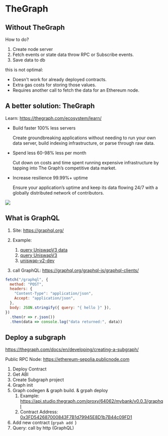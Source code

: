 # TheGraph

## Without TheGraph

How to do?

1. Create node server
2. Fetch events or state data throw RPC or Subscribe events.
3. Save data to db

this is not optimal:

- Doesn't work for already deployed contracts.
- Extra gas costs for storing those values.
- Requires another call to fetch the data for an Ethereum node.

## A better solution:  TheGraph 

Learn: https://thegraph.com/ecosystem/learn/

- Build faster 100% less servers

  Create groundbreaking applications without needing to run your own data server, build indexing infrastructure, or parse through raw data.

- Spend less 60-98% less per month

  Cut down on costs and time spent running expensive infrastructure by tapping into The Graph’s competitive data market.

- Increase resilience 99.99%+ uptime

  Ensure your application’s uptime and keep its data flowing 24/7 with a globally distributed network of contributors.

![](https://thegraph.com/docs/_next/static/media/graph-dataflow.4a0efacc.png)

## What is GraphQL

1. Site: https://graphql.org/
2. Example: 

   1.   [query UniswapV3 data](https://api.thegraph.com/subgraphs/name/uniswap/uniswap-v3/graphql)
   2.  [query UniswapV3](https://api.thegraph.com/subgraphs/name/uniswap/uniswap-v3?source=uniswap)
   3.  [uniswap-v2-dev](https://api.thegraph.com/subgraphs/name/ianlapham/uniswap-v2-dev)

3. call GraphQL: https://graphql.org/graphql-js/graphql-clients/

```js
fetch("/graphql", {
  method: "POST",
  headers: {
    "Content-Type": "application/json",
    Accept: "application/json",
  },
  body: JSON.stringify({ query: "{ hello }" }),
})
  .then(r => r.json())
  .then(data => console.log("data returned:", data))
```

## Deploy a subgraph

https://thegraph.com/docs/en/developing/creating-a-subgraph/

Public RPC Node: https://ethereum-sepolia.publicnode.com

1. Deploy Contract 
2. Get ABI
3. Create Subgraph project
4. Graph init 
5. Graph codegen & graph build. & grpah deploy
   1. Example: https://api.studio.thegraph.com/proxy/64062/mybank/v0.0.3/graphql
   2. Contract Address: [0x3FD542687000843F7B1d79945E8D1b7B44c09FD1](https://sepolia.etherscan.io/address/0x3fd542687000843f7b1d79945e8d1b7b44c09fd1)
6. Add new contract (`grpah add `)
7. Query:  call by http (GraphQL)